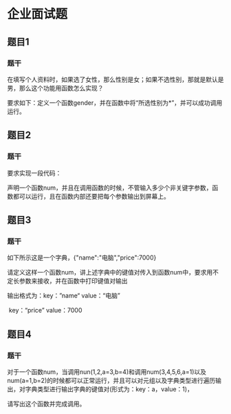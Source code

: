 # 企业面试题

## 题目1

### 题干

在填写个人资料时，如果选了女性，那么性别是女；如果不选性别，那就是默认是男，那么这个功能用函数怎么实现？

要求如下：定义一个函数gender，并在函数中将“所选性别为*”，并可以成功调用运行。

## 题目2

### 题干

要求实现一段代码：

声明一个函数num，并且在调用函数的时候，不管输入多少个非关键字参数，函数都可以运行，且在函数内部还要把每个参数输出到屏幕上。

## 题目3

### 题干

如下所示这是一个字典，{"name":"电脑","price":7000}

请定义这样一个函数num，讲上述字典中的键值对传入到函数num中，要求用不定长参数来接收，并在函数中打印键值对输出

输出格式为：key：”name“   value：“电脑”

​			key：“price”    value：7000

## 题目4

### 题干

对于一个函数num，当调用nun(1,2,a=3,b=4)和调用num(3,4,5,6,a=1)以及num(a=1,b=2)的时候都可以正常运行，并且可以对元组以及字典类型进行遍历输出，对字典类型进行输出字典的键值对(形式为：key：a，value：1)，

请写出这个函数并完成调用。

